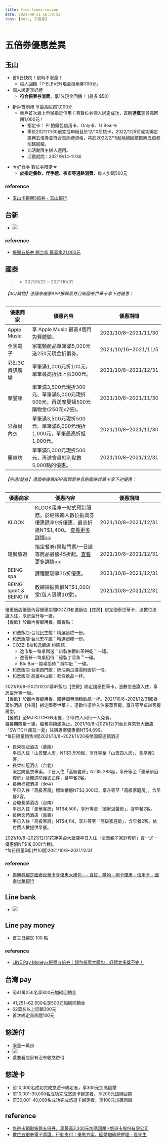 ```yaml
---
title: five-times-coupon
date: 2021-09-21 16:59:52
tags: [note, 五倍券]
---
```


# 五倍券優惠差異

## 玉山
- 首5日快閃！限時不限量！
    - 每人回饋「7-ELEVEN現金抵用券300元」
- 個人綁定享好禮
    - **符合振興券消費**，享1%現金回饋！ (最多 $50)
<!--more-->
- 新戶首刷禮  享最高回饋1,000元
    - 新戶首次線上申辦指定信用卡且數位券個人綁定成功，首刷**達檻**享最高回饋1,000元！
        * 指定卡： Pi 拍錢包信用卡、Only卡、U Bear卡
        * 需於2021/11/30前完成申辦且於12/10前核卡，2022/1/25前成功綁定振興五倍券並符合首刷禮資格，將於2022/2/15起陸續回饋振興五倍券加碼回饋。
        * 此活動限主綁人適用。
        * 活動期間：2021/9/14-11/30
* ☆好食券 數位券限定☆
    - **於指定餐飲、伴手禮、夜市等通路消費**，每人加碼500元
### reference
- [玉山卡振興5倍券 - 玉山銀行](https://www.esunbank.com.tw/bank/marketing/credit-card/re_5)

## 台新
- ![](https://i.imgur.com/PcwEK6F.png)

### reference
- [振興五倍券 綁台新 最高拿21,000元](https://mkp.taishinbank.com.tw/TsCms/marketing/expose/WM_20210831143503365/index.html)

## 國泰
> - 2021/9/22 ~ 2021/10/31

###### 【3C/購物】憑國泰優惠APP振興票券且刷國泰世華卡享下述優惠：

| 優惠商家 | 優惠內容 | 優惠期間 |
| --- | --- | --- |
| Apple Music | 享 Apple Music 最高4個月免費體驗。 | 2021/10/8~2021/11/30 |
| 全國電子 | 家電類商品單筆滿5,000元送250元現金折價券。 | 2021/10/16~2021/11/5 |
| 彩虹3C資訊廣場 | 單筆滿1,000元折100元，單筆最高折抵上限300元。 | 2021/10/8~2021/12/31 |
| 摩曼頓 | 單筆滿3,500元現折300元、單筆滿5,000元現折500元，再送摩曼頓500元購物金(250元x2張)。 | 2021/10/8~2021/11/30 |
| 思薇爾內衣 | 單筆滿3,500元現折500元、單筆滿6,000元現折1,000元，單筆最高折抵1,000元。 | 2021/10/8~2021/11/30 |
| 麗車坊 | 單筆滿5,000元現折500元，再送會員紅利點數5,000點的優惠。 | 2021/10/8~2021/12/31 |

###### 【旅遊/健身】憑國泰優惠APP振興票券且刷國泰世華卡享下述優惠：

| 優惠商家 | 優惠內容 | 優惠期間 |
| --- | --- | --- |
| KLOOK | KLOOK租車一站式預訂服務，於結帳輸入數位振興券優惠碼享9折優惠，最高折抵NT$1,400。 [查看更多詳情>>](https://www.cathaybk.com.tw/cathaybk/personal/credit-card/discount/event/travel/202109/klook_giftpackage) | 2021/10/8~2021/12/31 |
| 雄獅旅遊 | 指定餐券/景點門票/一日遊等商品最優45折起。[查看更多詳情>>](https://www.cathaybk.com.tw/cathaybk/personal/credit-card/discount/event/travel/202109/lion_giftpackage) | 2021/10/8~2021/12/31 |
| BEING spa | 課程體驗享75折優惠。 | 2021/10/8~2021/12/31 |
| BEING sport & BEING fit | 教練課振興價NT$1,000/堂(每人限購10堂)。 | 2021/10/8~2021/12/31 |

優惠飯店優惠內容優惠期間COZZI和逸飯店【住房】綁定國泰世華卡，憑數位憑證入住，享房型升等一級。  
【餐飲】於館內餐廳用餐，贈餐點：

-   和逸飯店‧台北民生館：精選蛋糕一份。
-   和逸飯店‧台北忠孝館：精選蛋糕一份。
-   COZZI Blu和逸飯店‧桃園館：
    -   逸市集－每桌贈送＂自製伯爵紅茶餅乾＂一罐。
    -   逸薈軒－每桌招待＂秘製丁香魚＂一碟。
    -   Blu Bar－每桌招待＂醉牛肚＂一碟。
-   和逸飯店‧台南西門館：奶油南瓜濃湯附蝦餅一份。
-   和逸飯店‧高雄中山館：軟性飲品一杯。

2021/10/8~2021/12/31慕軒飯店【住房】綁定國泰世華卡，憑數位憑證入住，享房型升等一級。  
【餐飲】於館內餐廳用餐，贈特調無酒精飲品一杯。2021/10/8~2021/12/31國泰萬怡酒店【住房】綁定國泰世華卡，憑數位憑證入住豪華客房，享升等至卓越客房房型。  
【餐飲】至MJ KITCHEN用餐，即享四人同行一人免費。  
每餐期限量十組，每餐期額滿為止。2021/10/8~2021/12/31台北喜來登大飯店「SWITCH 瘋玩一夏」住宿專案優惠價NT$4,699。  
*每日限量銷售4間2021/10/8~2021/11/30長榮國際連鎖酒店

-   長榮桂冠酒店（基隆）  
    平日入住「山景雙人房」NT$3,599起，享升等至「山景四人房」，含早餐2客。
-   長榮桂冠酒店（台北）  
    限定防護衣專案，平日入住「高級套房」NT$5,288起，享升等至「豪華家庭套房」及贈送防護衣乙件，含早餐2客。
-   長榮桂冠酒店（台中）  
    平日入住「高級客房」標準樓層NT$3,300起，享升等至「高級家庭房」，含早餐2客。
-   台糖長榮酒店（台南）  
    平日入住「豪華客房」NT$4,500，享升等至「闔家溫馨房」，含早餐2客。
-   長榮文苑酒店（嘉義）  
    平日入住「高級客房」NT$4,114，享升等至「高級家庭房」，含早餐2客。依付費人數提供早餐。

2021/10/8~2021/12/31花蓮美侖大飯店平日入住「豪華親子家庭套房」買一送一優惠價NT$18,000(含稅)。  
*每日限量5組(共10間)2021/10/8~2021/12/31

### reference
- [振興券綁定國泰世華卡享優惠大禮包 - - 百貨、購物 - 刷卡優惠 - 信用卡 - 國泰世華銀行](https://www.cathaybk.com.tw/cathaybk/personal/credit-card/discount/event/shopping/202109/giftpackge/?dev=mobile)

## Line bank
- ![](https://i.imgur.com/5MiwQY1.png)

## Line pay money
- 首三日綁定 100 點
### reference
- [LINE Pay Money×振興五倍券｜錢包振興大禮包，好禮太多獎不完！](https://static01-ipass.cdn.hinet.net/ipassweb/5000/epi/)

## 台灣 pay
- 前41萬250名享800元加碼回饋金
* 41,251~62,500名享500元加碼回饋金
* 62萬名以上回饋300元
* 首次綁定首刷禮100元
## 悠遊付
- 限量一萬份
- ![](https://i.imgur.com/Mfo8GMo.png)
- 還要看店家有沒有收悠遊付

## 悠遊卡
-   前10,000名成功完成悠遊卡綁定者，享300元加碼回饋
-   前10,001-30,000名成功完成悠遊卡綁定者，享200元加碼回饋
-   前30,001-40,000名成功完成悠遊卡綁定者，享100元加碼回饋

## reference
- [悠遊卡領取振興五倍券，享最高3,300元加碼回饋!-悠遊卡股份有限公司](https://www.easycard.com.tw/offer?cls=1506473503,1508721809,1506473490,&id=1631149850)
- [數位五倍券電子票證、行動支付：優惠方案、回饋加碼總整理 - 瘋先生](https://mrmad.com.tw/digital-five-times-coupon-e-ticket)